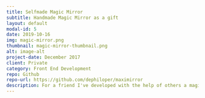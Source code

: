 ```yaml
---
title: Selfmade Magic Mirror
subtitle: Handmade Magic Mirror as a gift
layout: default
modal-id: 5
date: 2019-10-16
img: magic-mirror.png
thumbnail: magic-mirror-thumbnail.png
alt: image-alt
project-date: December 2017
client: Private
category: Front End Development
repo: Github
repo-url: https://github.com/dephiloper/maximirror
description: For a friend I've developed with the help of others a magic mirror application in JavaFX, which shows the current time, a timeline for train stations nearby and dates in the calendar.
---
```

